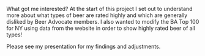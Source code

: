 What got me interested?
	At the start of this project I set out to understand more about what types of beer are rated highly and which are generally disliked by Beer Advocate members. I also wanted to modify the BA Top 100 for NY using data from the website in order to show highly rated beer of all types!
  
  Please see my presentation for my findings and adjustments.
